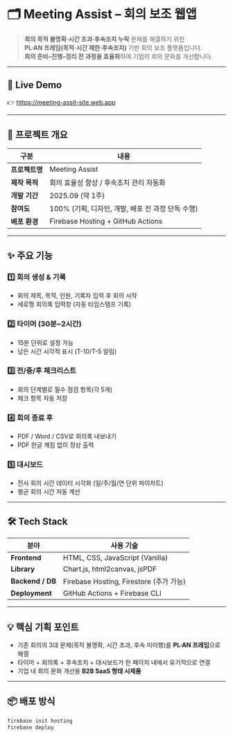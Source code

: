 # 🗂 Meeting Assist – 회의 보조 웹앱

> **회의 목적 불명확·시간 초과·후속조치 누락** 문제를 해결하기 위한  
> **PL·AN 프레임(목적·시간 제한·후속조치)** 기반 회의 보조 플랫폼입니다.  
> **회의 준비–진행–정리 전 과정을 효율화**하여 기업의 회의 문화를 개선합니다.

---

## 🚀 Live Demo  
👉 https://meeting-assit-site.web.app

---

## 🧭 프로젝트 개요
| 구분 | 내용 |
|------|------|
| **프로젝트명** | Meeting Assist |
| **제작 목적** | 회의 효율성 향상 / 후속조치 관리 자동화 |
| **개발 기간** | 2025.09 (약 1주) |
| **참여도** | 100% (기획, 디자인, 개발, 배포 전 과정 단독 수행) |
| **배포 환경** | Firebase Hosting + GitHub Actions |

---

## ✨ 주요 기능
### 1️⃣ 회의 생성 & 기록
- 회의 제목, 목적, 인원, 기록자 입력 후 회의 시작  
- 세로형 회의록 입력창 (자동 타임스탬프 기록)

### 2️⃣ 타이머 (30분~2시간)
- 15분 단위로 설정 가능  
- 남은 시간 시각적 표시 (T-10/T-5 알림)

### 3️⃣ 전/중/후 체크리스트
- 회의 단계별로 필수 점검 항목(각 5개)  
- 체크 항목 자동 저장

### 4️⃣ 회의 종료 후
- PDF / Word / CSV로 회의록 내보내기  
- PDF 한글 깨짐 없이 정상 출력

### 5️⃣ 대시보드
- 전사 회의 시간 데이터 시각화 (일/주/월/연 단위 파이차트)  
- 평균 회의 시간 자동 계산

---

## 🛠 Tech Stack
| 분야 | 사용 기술 |
|------|------------|
| **Frontend** | HTML, CSS, JavaScript (Vanilla) |
| **Library** | Chart.js, html2canvas, jsPDF |
| **Backend / DB** | Firebase Hosting, Firestore (추가 가능) |
| **Deployment** | GitHub Actions + Firebase CLI |

---

## 💡 핵심 기획 포인트
- 기존 회의의 3대 문제(목적 불명확, 시간 초과, 후속 미이행)를 **PL·AN 프레임**으로 해결  
- 타이머 + 회의록 + 후속조치 + 대시보드가 한 페이지 내에서 유기적으로 연결  
- 기업 내 회의 문화 개선용 **B2B SaaS 형태 시제품**




---

## 📦 배포 방식
```bash
firebase init hosting
firebase deploy
